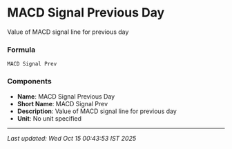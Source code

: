 # MACD Signal Previous Day
Value of MACD signal line for previous day

### Formula
```text
MACD Signal Prev
```


### Components
- **Name**: MACD Signal Previous Day
- **Short Name**: MACD Signal Prev
- **Description**: Value of MACD signal line for previous day
- **Unit**: No unit specified

---
*Last updated: Wed Oct 15 00:43:53 IST 2025*
